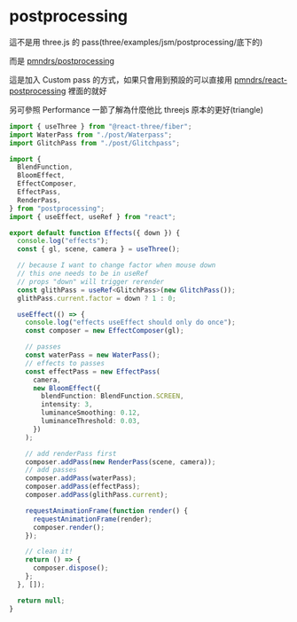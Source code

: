 # postprocessing

這不是用 three.js 的 pass(three/examples/jsm/postprocessing/底下的)

而是 [pmndrs/postprocessing](https://github.com/pmndrs/postprocessing)

這是加入 Custom pass 的方式，如果只會用到預設的可以直接用 [pmndrs/react-postprocessing](https://github.com/pmndrs/react-postprocessing) 裡面的就好

另可參照 Performance 一節了解為什麼他比 threejs 原本的更好(triangle)

```typescript
import { useThree } from "@react-three/fiber";
import WaterPass from "./post/Waterpass";
import GlitchPass from "./post/Glitchpass";

import {
  BlendFunction,
  BloomEffect,
  EffectComposer,
  EffectPass,
  RenderPass,
} from "postprocessing";
import { useEffect, useRef } from "react";

export default function Effects({ down }) {
  console.log("effects");
  const { gl, scene, camera } = useThree();

  // because I want to change factor when mouse down
  // this one needs to be in useRef
  // props "down" will trigger rerender
  const glithPass = useRef<GlitchPass>(new GlitchPass());
  glithPass.current.factor = down ? 1 : 0;

  useEffect(() => {
    console.log("effects useEffect should only do once");
    const composer = new EffectComposer(gl);

    // passes
    const waterPass = new WaterPass();
    // effects to passes
    const effectPass = new EffectPass(
      camera,
      new BloomEffect({
        blendFunction: BlendFunction.SCREEN,
        intensity: 3,
        luminanceSmoothing: 0.12,
        luminanceThreshold: 0.03,
      })
    );

    // add renderPass first
    composer.addPass(new RenderPass(scene, camera));
    // add passes
    composer.addPass(waterPass);
    composer.addPass(effectPass);
    composer.addPass(glithPass.current);

    requestAnimationFrame(function render() {
      requestAnimationFrame(render);
      composer.render();
    });

    // clean it!
    return () => {
      composer.dispose();
    };
  }, []);

  return null;
}
```
